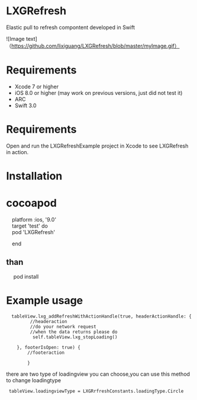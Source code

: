 # LXGRefresh
Elastic pull to refresh compontent developed in Swift

![Image text]
（https://github.com/lixiguang/LXGRefresh/blob/master/myImage.gif）

# Requirements
 * Xcode 7 or higher
 * iOS 8.0 or higher (may work on previous versions, just did not test it)
 * ARC
 * Swift 3.0
# Requirements
 Open and run the LXGRefreshExample project in Xcode to see LXGRefresh in action.
# Installation
# cocoapod
     platform :ios, '9.0' <br>
      target 'test' do <br>
      pod 'LXGRefresh' 

     end
  ## than
      pod install

# Example usage


      tableView.lxg_addRefreshWithActionHandle(true, headerActionHandle: {
             //headeraction
             //do your network request
             //when the data returns please do
              self.tableView.lxg_stopLoading()
            
        }, footerIsOpen: true) {
            //footeraction
            
            }
            
there are two type of loadingview you can choose,you can use this method to change loadingtype
 
     tableView.loadingviewType = LXGRrfreshConstants.loadingType.Circle

